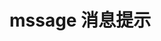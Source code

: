 # mssage 消息提示

<Common-Democode title="" description="">
  <message-demo1 />
  <highlight-code slot="codeText" lang="vue">
    <template>
      <div>
        <button @click="onClick">点我</button>
      </div>
    </template>
    <script>
    export default {
      methods: {
        onClick () {
          this.$alert.success({ content: '复制成功'})
        }
      }
    };
    </script>
  </highlight-code>
</Common-Democode>
